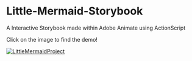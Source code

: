 # Little-Mermaid-Storybook
A Interactive Storybook made within Adobe Animate using ActionScript

Click on the image to find the demo!

[![LittleMermaidProject]([https://user-images.githubusercontent.com/66962321/183415869-ddc71c6f-06d1-4625-ac71-1b52281d4618.gif)](https://www.youtube.com/watch?v=34AA-XrAXYo)
